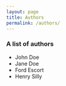 ```yaml
---
layout: page
title: Authors
permalink: /authors/
---
```


### A list of authors

* John Doe
* Jane Doe
* Ford Escort
* Henry Silly
